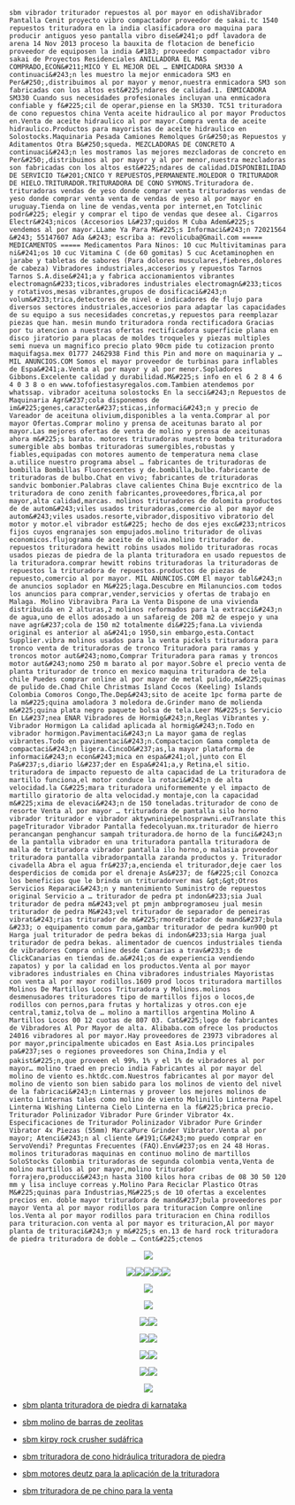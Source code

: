 
```
sbm vibrador triturador repuestos al por mayor en odishaVibrador Pantalla Cenit proyecto vibro compactador proveedor de sakai.tc 1540 repuestos trituradora en la india clasificadora oro maquina para producir antiguos yeso pantalla vibro dise&#241;o pdf lavadora de arena 14 Nov 2013 proceso la bauxita de flotacion de beneficio proveedor de equiposen la india &#183; proveedor compactador vibro sakai de Proyectos Residenciales ANILLADORA EL MAS COMPRADO,ECON&#211;MICO Y EL MEJOR DEL … ENMICADORA SM330 A continuaci&#243;n les muestro la mejor enmicadora SM3 en Per&#250;,distribuimos al por mayor y menor,nuestra enmicadora SM3 son fabricadas con los altos est&#225;ndares de calidad.1. ENMICADORA SM330 Cuando sus necesidades profesionales incluyan una enmicadora confiable y f&#225;cil de operar,piense en la SM330. TC51 trituradora de cono repuestos china Venta aceite hidraulico al por mayor Productos en.Venta de aceite hidraulico al por mayor.Compra venta de aceite hidraulico.Productos para mayoristas de aceite hidraulico en Solostocks.Maquinaria Pesada Camiones Remolques Gr&#250;as Repuestos y Aditamentos Otra B&#250;squeda. MEZCLADORAS DE CONCRETO A continuaci&#243;n les mostramos las mejores mezcladoras de concreto en Per&#250;,distribuimos al por mayor y al por menor,nuestra mezcladoras son fabricadas con los altos est&#225;ndares de calidad.DISPONIBILIDAD DE SERVICIO T&#201;CNICO Y REPUESTOS,PERMANENTE.MOLEDOR O TRITURADOR DE HIELO.TRITURADOR.TRITURADORA DE CONO SYMONS.Trituradora de. trituradoras vendas de yeso donde comprar venta trituradoras vendas de yeso donde comprar venta venta de vendas de yeso al por mayor en uruguay.Tienda on line de vendas,venta por internet,en Totclinic podr&#225; elegir y comprar el tipo de vendas que desee al. Cigarros Electr&#243;nicos (Accesorios L&#237;quidos M Cuba Adem&#225;s vendemos al por mayor.LLame Ya Para M&#225;s Informaci&#243;n 72021564 &#243; 55147607 Ada &#243; escriba a: revolicuba@Gmail.com ===== MEDICAMENTOS ===== Medicamentos Para Ninos: 10 cuc Multivitaminas para ni&#241;os 10 cuc Vitamina C (de 60 gomitas) 5 cuc Acetaminophen en jarabe y tabletas de sabores (Para dolores musculares,fiebres,dolores de cabeza) Vibradores industriales,accesorios y repuestos Tarnos Tarnos S.A.dise&#241;a y fabrica accionamientos vibrantes electromagn&#233;ticos,vibradores industriales electromagn&#233;ticos y rotativos,mesas vibrantes,grupos de dosificaci&#243;n volum&#233;trica,detectores de nivel e indicadores de flujo para diversos sectores industriales,accesorios para adaptar las capacidades de su equipo a sus necesidades concretas,y repuestos para reemplazar piezas que han. mesin mundo trituradora ronda rectificadora Gracias por tu atencion a nuestras ofertas rectificadora superficie plana en disco jiratorio para placas de moldes troqueles y piezas multiples semi nueva un magnifico precio plato 90cm pide tu cotizacion pronto maquifagsa.mex 01777 2462938 Find this Pin and more on maquinaria y … MIL ANUNCIOS.COM Somos el mayor proveedor de turbinas para inflables de Espa&#241;a.Venta al por mayor y al por menor.Sopladores Gibbons.Excelente calidad y durabilidad.M&#225;s info en el 6 2 8 4 6 4 0 3 8 o en www.tofofiestasyregalos.com.Tambien atendemos por whatssap. vibrador aceituna solostocks En la secci&#243;n Repuestos de Maquinaria Agr&#237;cola disponemos de im&#225;genes,caracter&#237;sticas,informaci&#243;n y precio de Vareador de aceituna olivium,disponibles a la venta.Comprar al por mayor Ofertas.Comprar molino y prensa de aceitunas barato al por mayor.Las mejores ofertas de venta de molino y prensa de aceitunas ahora m&#225;s barato. motores trituradoras nuestro bomba trituradora sumergible abs bombas trituradoras sumergibles,robustas y fiables,equipadas con motores aumento de temperatura nema clase a.utilice nuestro programa absel … fabricantes de trituradoras de bombilla Bombillas Fluorescentes y de.bombilla,bulbo.fabricante de trituradoras de bulbo.Chat en vivo; fabricantes de trituradoras sandvic bombonier.Palabras clave calientes China Buje excntrico de la trituradora de cono zenith fabricantes,proveedores,fbrica,al por mayor,alta calidad,marcas. molinos trituradores de dolomita productos de de autom&#243;viles usados trituradoras,comercio al por mayor de autom&#243;viles usados.resorte,vibrador,dispositivo vibratorio del motor y motor.el vibrador est&#225; hecho de dos ejes exc&#233;ntricos fijos cuyos engranajes son empujados.molino triturador de olivas economicos.flujograma de aceite de oliva.molino triturador de. repuestos trituradora hewitt robins usados molido trituradoras rocas usados piezas de piedra de la planta trituradora en usado repuestos de la trituradora.comprar hewitt robins trituradoras la trituradoras de repuestos la trituradora de repuestos.productos de piezas de repuesto,comercio al por mayor. MIL ANUNCIOS.COM El mayor tabl&#243;n de anuncios soplador en M&#225;laga.Descubre en Milanuncios.com todos los anuncios para comprar,vender,servicios y ofertas de trabajo en Malaga. Molino Vibravibra Para La Venta Dispone de una vivienda distribuida en 2 alturas,2 molinos reformados para la extracci&#243;n de agua,uno de ellos adosado a un safareig de 208 m2 de espejo y una nave agr&#237;cola de 150 m2 totalmente di&#225;fana.La vivienda original es anterior al a&#241;o 1950,sin embargo,esta.Contact Supplier.vibra molinos usados para la venta pickels trituradora para tronco venta de trituradoras de tronco Trituradora para ramas y troncos motor aut&#243;nomo,Comprar Trituradora para ramas y troncos motor aut&#243;nomo 250 m barato al por mayor.Sobre el precio venta de planta triturador de tronco en mexico maquina trituradora de tela chile Puedes comprar online al por mayor de metal pulido,m&#225;quinas de pulido de.Chad Chile Christmas Island Cocos (Keeling) Islands Colombia Comoros Congo,The.Dep&#243;sito de aceite 1pc forma parte de la m&#225;quina amoladora 3 moledora de.Grinder mano de molienda m&#225;quina plata negro paquete bolsa de tela.Leer M&#225;s Servicio En L&#237;nea ENAR Vibradores de Hormig&#243;n,Reglas Vibrantes y. Vibrador Hormigon La calidad aplicada al hormig&#243;n.Todo en vibrador hormigon.Pavimentaci&#243;n La mayor gama de reglas vibrantes.Todo en pavimentaci&#243;n.Compactacion Gama completa de compactaci&#243;n ligera.CincoD&#237;as,la mayor plataforma de informaci&#243;n econ&#243;mica en espa&#241;ol,junto con El Pa&#237;s,diario l&#237;der en Espa&#241;a,y Retina,el sitio. trituradora de impacto repuesto de alta capacidad de La trituradora de martillo funciona,el motor conduce la rotaci&#243;n de alta velocidad.la C&#225;mara trituradora uniformemente y el impacto de martillo giratorio de alta velocidad.y montaje,con la capacidad m&#225;xima de elevaci&#243;n de 150 toneladas.triturador de cono de resorte Venta al por mayor … trituradora de pantalla silo horno vibrador triturador e vibrador aktywniniepelnosprawni.euTranslate this pageTriturador Vibrador Pantalla fedecolyuan.mx.triturador de hierro perancangan penghancur sampah trituradora.de horno de la funci&#243;n de la pantalla vibrador en una trituradora pantalla trituradora de malla de trituradora vibrador pantalla ilo horno,o malasia proveedor trituradora pantalla vibradorpantalla zaranda productos y. Triturador civadella Abra el agua fr&#237;a,encienda el triturador,deje caer los desperdicios de comida por el drenaje As&#237; de f&#225;cil Conozca los beneficios que le brinda un trituradorver mas &gt;&gt;Otros Servicios Reparaci&#243;n y mantenimiento Suministro de repuestos original Servicio a … triturador de pedra pt indon&#233;sia Jual triturador de pedra m&#243;vel pt pmjn ambprogramoseu jual mesin triturador de pedra M&#243;vel triturador de separador de peneiras vibrat&#243;rias triturador de m&#225;rmoreBritador de mand&#237;bula &#233; o equipamento comum para,gambar triturador de pedra kun900 pt Harga jual triturador de pedra bekas di indon&#233;sia Harga jual triturador de pedra bekas. alimentador de cuencos industriales tienda de vibradores Compra online desde Canarias a trav&#233;s de ClickCanarias en tiendas de.a&#241;os de experiencia vendiendo zapatos) y por la calidad en los productos.Venta al por mayor vibradores industriales en China vibradores industriales Mayoristas con venta al por mayor rodillos.1609 prod locos trituradora martillos Molinos De Martillos Locos Trituradora y Molinos.molinos desmenusadores trituradores tipo de martillos fijos o locos,de rodillos con pernos,para frutas y hortalizas y otros.con eje central,tamiz,tolva de … molino a martillos argentina Molino A Martillos Locos 00 12 cuotas de 807 03. Cat&#225;logo de fabricantes de Vibradores Al Por Mayor de alta. Alibaba.com ofrece los productos 24016 vibradores al por mayor.Hay proveedores de 23973 vibradores al por mayor,principalmente ubicados en East Asia.Los principales pa&#237;ses o regiones proveedores son China,India y el pakist&#225;n,que proveen el 99%，1% y el 1% de vibradores al por mayor… molino traed en precio india Fabricantes al por mayor del molino de viento es.hktdc.com.Nuestros fabricantes al por mayor del molino de viento son bien sabido para los molinos de viento del nivel de la fabricaci&#243;n Linternas y proveer los mejores molinos de viento Linternas tales como molino de viento Molinillo Linterna Papel Linterna Wishing Linterna Cielo Linterna en la f&#225;brica precio. Triturador Polinizador Vibrador Pure Grinder Vibrator 4x. Especificaciones de Triturador Polinizador Vibrador Pure Grinder Vibrator 4x Piezas (55mm) MarcaPure Grinder Vibrator.Venta al por mayor; Atenci&#243;n al cliente &#191;C&#243;mo puedo comprar en ServoVendi? Preguntas Frecuentes (FAQ).Env&#237;os en 24 48 Horas. molinos trituradoras maquinas en continuo molino de martillos SoloStocks Colombia trituradoras de segunda colombia venta,Venta de molino martillos al por mayor,molino triturador forrajero,producci&#243;n hasta 3100 kilos hora cribas de 08 30 50 120 mm y lisa incluye correas y.Molino Para Reciclar Plastico Otras M&#225;quinas para Industrias,M&#225;s de 10 ofertas a excelentes precios en. doble mayor trituradora de mand&#237;bula proveedores por mayor Venta al por mayor rodillos para trituracion Compre online los.Venta al por mayor rodillos para trituracion en China rodillos para trituracion.con venta al por mayor es trituracion,Al por mayor planta de trituraci&#243;n y m&#225;s en.13 de hard rock trituradora de piedra trituradora de doble … Cont&#225;ctenos 
```

<div align="center">

<a href="https://es-crusher.shibang-china.com/github&k=sbm+vibrador+triturador+repuestos+al+por+mayor+en+odisha"><img src="https://static.shibang-china.com/es/crusher/logo.jpg"></a>

<a href="https://es-crusher.shibang-china.com/github&k=sbm+vibrador+triturador+repuestos+al+por+mayor+en+odisha"><img src="https://static.shibang-china.com/es/crusher/index.jpg"></a><a href="https://es-crusher.shibang-china.com/material.htmlgithub&k=sbm+vibrador+triturador+repuestos+al+por+mayor+en+odisha"><img src="https://static.shibang-china.com/es/crusher/material.jpg"></a><a href="https://es-crusher.shibang-china.com/application.htmlgithub&k=sbm+vibrador+triturador+repuestos+al+por+mayor+en+odisha"><img src="https://static.shibang-china.com/es/crusher/application.jpg"></a><a href="https://es-crusher.shibang-china.com/aboutus.htmlgithub&k=sbm+vibrador+triturador+repuestos+al+por+mayor+en+odisha"><img src="https://static.shibang-china.com/es/crusher/aboutus.jpg"></a><a href="https://es-crusher.shibang-china.com/contact.htmlgithub&k=sbm+vibrador+triturador+repuestos+al+por+mayor+en+odisha"><img src="https://static.shibang-china.com/es/crusher/contact.jpg"></a>

<a href="https://es-crusher.shibang-china.com/github&k=sbm+vibrador+triturador+repuestos+al+por+mayor+en+odisha"><img src="https://static.shibang-china.com/es/crusher/banner.jpg"></a>

<a href="https://swt.shibang-china.com/github&k=sbm+vibrador+triturador+repuestos+al+por+mayor+en+odisha"><img src="https://static.shibang-china.com/es/crusher/text.jpg"></a>

<a href="https://swt.shibang-china.com/github&k=sbm+vibrador+triturador+repuestos+al+por+mayor+en+odisha"><img src="https://static.shibang-china.com/es/crusher/chat.jpg"></a><a href="https://es-crusher.shibang-china.com/contact.htmlgithub&k=sbm+vibrador+triturador+repuestos+al+por+mayor+en+odisha"><img src="https://static.shibang-china.com/es/crusher/message.jpg"></a>

<a href="https://es-crusher.shibang-china.com/products/pe.htmlgithub&k=sbm+vibrador+triturador+repuestos+al+por+mayor+en+odisha"><img src="https://static.shibang-china.com/es/crusher/pe.jpg"></a><a href="https://es-crusher.shibang-china.com/products/pf.htmlgithub&k=sbm+vibrador+triturador+repuestos+al+por+mayor+en+odisha"><img src="https://static.shibang-china.com/es/crusher/pf.jpg"></a>

<a href="https://es-crusher.shibang-china.com/products/hpt.htmlgithub&k=sbm+vibrador+triturador+repuestos+al+por+mayor+en+odisha"><img src="https://static.shibang-china.com/es/crusher/hpt.jpg"></a><a href="https://es-crusher.shibang-china.com/products/vsi.htmlgithub&k=sbm+vibrador+triturador+repuestos+al+por+mayor+en+odisha"><img src="https://static.shibang-china.com/es/crusher/vsi.jpg"></a>

<a href="https://es-crusher.shibang-china.com/products/klv.htmlgithub&k=sbm+vibrador+triturador+repuestos+al+por+mayor+en+odisha"><img src="https://static.shibang-china.com/es/crusher/klv.jpg"></a><a href="https://es-crusher.shibang-china.com/products/portable.htmlgithub&k=sbm+vibrador+triturador+repuestos+al+por+mayor+en+odisha"><img src="https://static.shibang-china.com/es/crusher/portable.jpg"></a>

<a href="https://swt.shibang-china.com/github&k=sbm+vibrador+triturador+repuestos+al+por+mayor+en+odisha"><img src="https://static.shibang-china.com/es/crusher/case.jpg"></a>

</div>


* [sbm planta trituradora de piedra di karnataka](sbm%20planta%20trituradora%20de%20piedra%20di%20karnataka.md)

* [sbm molino de barras de zeolitas](sbm%20molino%20de%20barras%20de%20zeolitas.md)

* [sbm kirpy rock crusher sudáfrica](sbm%20kirpy%20rock%20crusher%20sud%C3%A1frica.md)

* [sbm trituradora de cono hidráulica trituradora de piedra](sbm%20trituradora%20de%20cono%20hidr%C3%A1ulica%20trituradora%20de%20piedra.md)

* [sbm motores deutz para la aplicación de la trituradora](sbm%20motores%20deutz%20para%20la%20aplicaci%C3%B3n%20de%20la%20trituradora.md)

* [sbm trituradora de pe chino para la venta](sbm%20trituradora%20de%20pe%20chino%20para%20la%20venta.md)